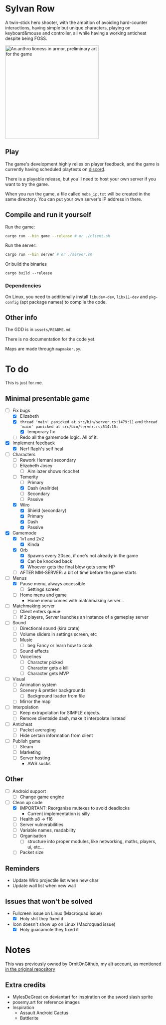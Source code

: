 # Sylvan Row
A twin-stick hero shooter, with the ambition of avoiding hard-counter interactions, having simple but unique characters, playing on keyboard&mouse and controller, all while having a working anticheat despite being FOSS.

<img src="assets/characters/cynewynn/textures/banner.png" width="300" title="Preliminary art of one of the characters" alt="An anthro lioness in armor, preliminary art for the game"/>

## Play

The game's development highly relies on player feedback, and the game is currently having scheduled playtests on [discord](https://discord.gg/4SbwGZeYcx).

There is a playable release, but you'll need to host your own server if you want to try the game.

When you run the game, a file called `moba_ip.txt` will be created in the same directory. You can put your own server's IP address in there.

## Compile and run it yourself

Run the game:
```sh
cargo run --bin game --release # or ./client.sh
```
Run the server:
```sh
cargo run --bin server # or ./server.sh
```
Or build the binaries
```
cargo build --release
```

### Dependencies

On Linux, you need to additionally install `libudev-dev`, `libx11-dev` and `pkg-config` (apt package names) to compile the code.

## Other info

The GDD is in `assets/README.md`.

There is no documentation for the code yet.

Maps are made through `mapmaker.py`.

# To do

This is just for me.

## Minimal presentable game
- [ ] Fix bugs
  - [x] Elizabeth
  - [x] `thread 'main' panicked at src/bin/server.rs:1479:11` and `thread 'main' panicked at src/bin/server.rs:514:15:`
    - [x] temporary fix
  - [ ] Redo all the gamemode logic. All of it.
- [x] Implement feedback
  - [x] Nerf Raph's self heal
- [ ] Characters
  - [ ] Rework Hernani secondary
  - [ ] ~~Elizabeth~~ Josey
    - [ ] Aim lazer shows ricochet
  - [ ] Temerity
    - [ ] Primary
    - [x] Dash (wallride)
    - [ ] Secondary
    - [ ] Passive
  - [x] Wiro
    - [x] Shield (secondary)
    - [x] Primary
    - [x] Dash
    - [x] Passive
- [x] Gamemode
  - [x] 1v1 and 2v2
    - [x] Kinda
  - [x] Orb
    - [x] Spawns every 20sec, if one's not already in the game
    - [x] Can be knocked back
    - [x] Whoever gets the final blow gets some HP
  - [ ] AFTER MM-SERVER: a bit of time before the game starts
- [ ] Menus
  - [x] Pause menu, always accessible
    - [ ] Settings screen
  - [ ] Home menu and game
    - Home menu comes with matchmaking server...
- [ ] Matchmaking server
  - [ ] Client enters queue
  - [ ] If 2 players, Server launches an instance of a gameplay server
- [ ] Sound
  - [ ] Directional sound (kira crate)
  - [ ] Volume sliders in settings screen, etc
  - [ ] Music
    - [ ] beg Fancy or learn how to cook
  -  [ ] Sound effects
  -  [ ] Voicelines
     -  [ ] Character picked
     -  [ ] Character gets a kill
     -  [ ] Character gets MVP
- [ ] Visual
  - [ ] Animation system
  - [ ] Scenery & prettier backgrounds
    - [ ] Background loader from file
  - [ ] Mirror the map
- [ ] Interpolation
  - [ ] Keep extrapolation for SIMPLE objects.
  - [ ] Remove clientside dash, make it interpolate instead
- [ ] Anticheat
  - [ ] Packet averaging
  - [ ] Hide certain information from client
- [ ] Publish game
  - [ ] Steam
  - [ ] Marketing
  - [ ] Server hosting
    - AWS sucks

## Other

- [ ] Android support
  - [ ] Change game engine
- [ ] Clean up code
  - [x] IMPORTANT: Reorganise mutexes to avoid deadlocks
    - Current implementation is silly
  - [ ] Health u8 -> f16
  - [ ] Server vulnerabilities
  - [ ] Variable names, readability
  - [ ] Organisation
    - [ ] structure into proper modules, like networking, maths, players, ui, etc...
  - [ ] Packet size

## Reminders
- Update Wiro projectile list when new char
- Update wall list when new wall

## Issues that won't be solved

- Fullcreen issue on Linux (Macroquad issue)
  - [x] Holy shit they fixed it
- Icon doesn't show up on Linux (Macroquad issue)
  - [x] Holy guacamole they fixed it

# Notes

This was previously owned by OrnitOnGithub, my alt account, as mentioned [in the original repository](https://github.com/OrnitOnGithub/moba?tab=readme-ov-file#notice)

## Extra credits

- MylesDeGreat on deviantart for inspiration on the sword slash sprite
- posemy.art for reference images
- Inspiration
  - Assault Android Cactus
  - Battlerite